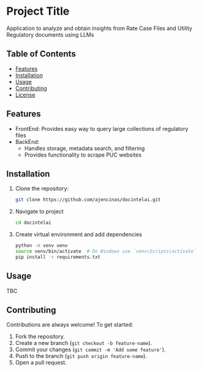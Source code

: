 # Project Title

Application to analyze and obtain insights from Rate Case Files and Utility Regulatory documents using LLMs

## Table of Contents

- [Features](#features)
- [Installation](#installation)
- [Usage](#usage)
- [Contributing](#contributing)
- [License](#license)

## Features

- FrontEnd: Provides easy way to query large collections of regulatory files
- BackEnd: 
    - Handles storage, metadata search, and filtering
    - Provides functionality to scrape PUC websites

## Installation

1. Clone the repository:

    ```bash
    git clone https://github.com/ajencinas/docintelai.git
    ```
    
2. Navigate to project

    ```bash
    cd docintelai
    ```
    
3. Create virtual environment and add dependencies
    
    ```bash
    python -m venv venv
    source venv/bin/activate  # On Windows use `venv\Scripts\activate`
    pip install -r requirements.txt
    ```

## Usage

TBC

## Contributing

Contributions are always welcome! To get started:

1. Fork the repository.
2. Create a new branch (`git checkout -b feature-name`).
3. Commit your changes (`git commit -m 'Add some feature'`).
4. Push to the branch (`git push origin feature-name`).
5. Open a pull request.


